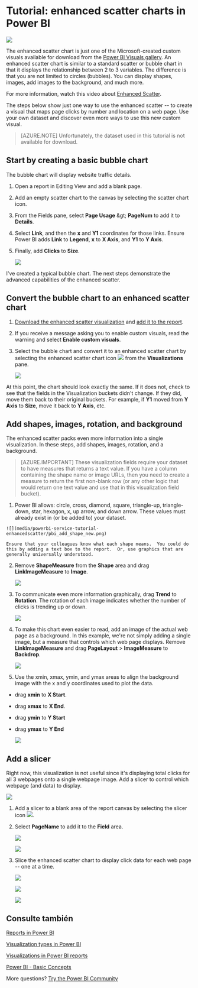 <properties
   pageTitle="Tutorial: Enhanced Scatter charts in Power BI"
   description="Tutorial: Enhanced Scatter charts in Power BI."
   services="powerbi"
   documentationCenter=""
   authors="mihart"
   manager="mblythe"
   backup=""
   editor=""
   tags=""
   qualityFocus="no"
   qualityDate=""/>

<tags
   ms.service="powerbi"
   ms.devlang="NA"
   ms.topic="article"
   ms.tgt_pltfrm="NA"
   ms.workload="powerbi"
   ms.date="08/11/2016"
   ms.author="mihart"/>


# Tutorial: enhanced scatter charts in Power BI

![](media/powerbi-service-tutorial-enhancedscatter/ES.png)

The enhanced scatter chart is just one of the Microsoft-created custom visuals available for download from the <bpt id="p1">[</bpt>Power BI Visuals gallery<ept id="p1">](https://app.powerbi.com/visuals)</ept>.  An enhanced scatter chart is similar to a standard scatter or bubble chart in that it displays the relationship between 2 to 3 variables. The  difference is that you are not limited to circles (bubbles). You can display shapes, images, add images to the background, and much more.

For more information, watch this video about <bpt id="p1">[</bpt>Enhanced Scatter<ept id="p1">](https://youtu.be/xCfM0cjM4do?list=PL1N57mwBHtN1vIjfvuBIzZllrmKo-Vz6x)</ept>.

The steps below show just one way to use the enhanced scatter -- to create a visual that maps page clicks by number and location on a web page. Use your own dataset and discover even more ways to use this new custom visual.

>[AZURE.NOTE] Unfortunately, the dataset used in this tutorial is not available for download.

## Start by creating a basic bubble chart

The bubble chart will display website traffic details.

1. Open a report in Editing View and add a blank page.

2. Add an empty scatter chart to the canvas by selecting the scatter chart icon.

3. From the Fields pane, select <bpt id="p1">**</bpt>Page Usage<ept id="p1">**</ept> <ph id="ph1">\&gt;</ph> <bpt id="p2">**</bpt>PageNum<ept id="p2">**</ept> to add it to  <bpt id="p3">**</bpt>Details<ept id="p3">**</ept>.

4. Select <bpt id="p1">**</bpt>Link<ept id="p1">**</ept>, and then the <bpt id="p2">**</bpt>x<ept id="p2">**</ept> and <bpt id="p3">**</bpt>Y1<ept id="p3">**</ept> coordinates for those links. Ensure Power BI adds <bpt id="p1">**</bpt>Link<ept id="p1">**</ept> to <bpt id="p2">**</bpt>Legend<ept id="p2">**</ept>, <bpt id="p3">**</bpt>x<ept id="p3">**</ept> to <bpt id="p4">**</bpt>X Axis<ept id="p4">**</ept>, and <bpt id="p5">**</bpt>Y1<ept id="p5">**</ept> to <bpt id="p6">**</bpt>Y Axis<ept id="p6">**</ept>.

5. Finally, add <bpt id="p1">**</bpt>Clicks<ept id="p1">**</ept> to <bpt id="p2">**</bpt>Size<ept id="p2">**</ept>.

      ![](media/powerbi-service-tutorial-enhancedscatter/pbi_bubble_convert.png)

I've created a typical bubble chart. The next steps demonstrate the advanced capabilities of the enhanced scatter.  

## Convert the bubble chart to an enhanced scatter chart

1. <bpt id="p1">[</bpt>Download the enhanced scatter visualization<ept id="p1">](powerbi-custom-visuals-download-from-the-gallery.md)</ept> and <bpt id="p2">[</bpt>add it to the report<ept id="p2">](powerbi-custom-visuals-add-to-report.md)</ept>.

2. If you receive a message asking you to enable custom visuals, read the warning and select <bpt id="p1">**</bpt>Enable custom visuals<ept id="p1">**</ept>.

3. Select the bubble chart and convert it to an enhanced scatter chart by selecting the enhanced scatter chart icon    <ph id="ph1">![](media/powerbi-service-tutorial-enhancedscatter/PBI_enhancedScatterIcon.jpg)</ph> from the <bpt id="p1">**</bpt>Visualizations<ept id="p1">**</ept> pane.

    ![](media/powerbi-service-tutorial-enhancedscatter/pbi_bubble_convert.png)

  At this point, the chart should look exactly the same.  If it does not, check to see that the fields in the Visualization buckets didn't change.  If they did, move them back to their original buckets.  For example, if <bpt id="p1">**</bpt>Y1<ept id="p1">**</ept> moved from <bpt id="p2">**</bpt>Y Axis<ept id="p2">**</ept> to <bpt id="p3">**</bpt>Size<ept id="p3">**</ept>, move it back to <bpt id="p4">**</bpt>Y Axis<ept id="p4">**</ept>, etc.


## Add shapes, images, rotation, and background

The enhanced scatter packs even more information into a single visualization. In these steps, add shapes, images, rotation, and a background.

>[AZURE.IMPORTANT]  These visualization fields require your dataset to have measures that returns a text value. If you have a column containing the shape name or image URLs, then you need to create a measure to return the first non-blank row (or any other logic that would return one text value and use that in this visualization field bucket).

1.    Power BI allows: circle, cross, diamond, square, triangle-up, triangle-down, star, hexagon, x, up arrow, and down arrow. These values must already exist in (or be added to) your dataset.

    ![](media/powerbi-service-tutorial-enhancedscatter/pbi_add_shape_new.png)

    Ensure that your colleagues know what each shape means.  You could do this by adding a text box to the report.  Or, use graphics that are generally universally understood.

2. Remove <bpt id="p1">**</bpt>ShapeMeasure<ept id="p1">**</ept> from the <bpt id="p2">**</bpt>Shape<ept id="p2">**</ept> area and drag <bpt id="p3">**</bpt>LinkImageMeasure<ept id="p3">**</ept> to <bpt id="p4">**</bpt>Image<ept id="p4">**</ept>.

    ![](media/powerbi-service-tutorial-enhancedscatter/pbi_add_shape2_new.png)

3. To communicate even more information graphically, drag <bpt id="p1">**</bpt>Trend<ept id="p1">**</ept> to <bpt id="p2">**</bpt>Rotation<ept id="p2">**</ept>.  The rotation of each image indicates whether the number of clicks is trending up or down.

    ![](media/powerbi-service-tutorial-enhancedscatter/pbi_add_rotation.png)

4. To make this chart even easier to read, add an image of the actual web page as a background.  In this example, we're not simply adding a single image, but a measure that controls which web page displays.
Remove <bpt id="p1">**</bpt>LinkImageMeasure<ept id="p1">**</ept> and drag <bpt id="p2">**</bpt>PageLayout<ept id="p2">**</ept><ph id="ph1"> &gt; </ph><bpt id="p3">**</bpt>ImageMeasure<ept id="p3">**</ept> to <bpt id="p4">**</bpt>Backdrop<ept id="p4">**</ept>.

    ![](media/powerbi-service-tutorial-enhancedscatter/pbi_add_backdrop.png)

5. Use the xmin, xmax, ymin, and ymax areas to align the background image with the x and y coordinates used to plot the data.
  - drag <bpt id="p1">**</bpt>xmin<ept id="p1">**</ept> to <bpt id="p2">**</bpt>X Start<ept id="p2">**</ept>.
  - drag <bpt id="p1">**</bpt>xmax<ept id="p1">**</ept> to <bpt id="p2">**</bpt>X End<ept id="p2">**</ept>.
  - drag <bpt id="p1">**</bpt>ymin<ept id="p1">**</ept> to <bpt id="p2">**</bpt>Y Start<ept id="p2">**</ept>
  - drag <bpt id="p1">**</bpt>ymax<ept id="p1">**</ept> to <bpt id="p2">**</bpt>Y End<ept id="p2">**</ept>

    ![](media/powerbi-service-tutorial-enhancedscatter/pbi_add_xy.png)

## Add a slicer

Right now, this visualization is not useful since it's displaying total clicks for all 3 webpages onto a single webpage image.  Add a slicer to control which webpage (and data) to display.

![](media/powerbi-service-tutorial-enhancedscatter/pbi_last.png)

1. Add a slicer to a blank area of the report canvas by selecting the slicer icon <ph id="ph1">![](media/powerbi-service-tutorial-enhancedscatter/pbi_slicer_icon.png)</ph>.

2. Select <bpt id="p1">**</bpt>PageName<ept id="p1">**</ept> to add it to the <bpt id="p2">**</bpt>Field<ept id="p2">**</ept> area.

    ![](media/powerbi-service-tutorial-enhancedscatter/pbi_slicer.png)

    ![](media/powerbi-service-tutorial-enhancedscatter/pbi_last2.png)

3. Slice the enhanced scatter chart to display click data for each web page -- one at a time.

    ![](media/powerbi-service-tutorial-enhancedscatter/pbi_last2.png)

    ![](media/powerbi-service-tutorial-enhancedscatter/pbi_last3.png)

    ![](media/powerbi-service-tutorial-enhancedscatter/pbi_last4.png)


## Consulte también

[Reports in Power BI](powerbi-service-reports.md)

[Visualization types in Power BI](powerbi-service-visualization-types-for-reports-and-q-and-a.md)

[Visualizations in Power BI reports](powerbi-service-visualizations-for-reports.md)

[Power BI - Basic Concepts](powerbi-service-basic-concepts.md)

More questions? [Try the Power BI Community](http://community.powerbi.com/)
